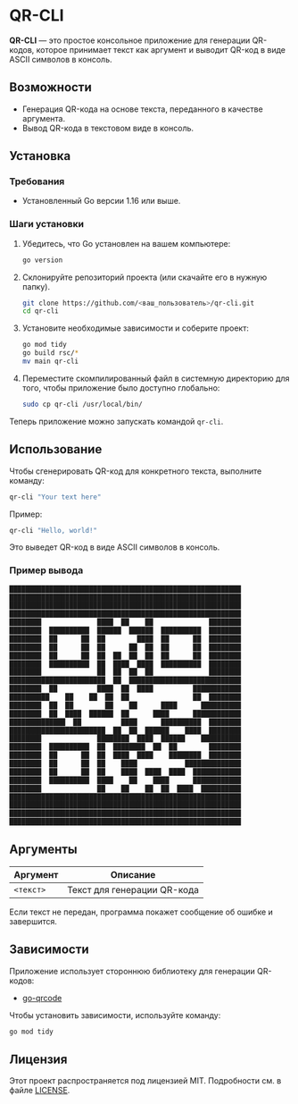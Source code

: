 # QR-CLI

**QR-CLI** — это простое консольное приложение для генерации QR-кодов, которое принимает текст как аргумент и выводит QR-код в виде ASCII символов в консоль.

## Возможности

- Генерация QR-кода на основе текста, переданного в качестве аргумента.
- Вывод QR-кода в текстовом виде в консоль.
  
## Установка

### Требования

- Установленный Go версии 1.16 или выше.
  
### Шаги установки

1. Убедитесь, что Go установлен на вашем компьютере:

   ```bash
   go version
   ```

2. Склонируйте репозиторий проекта (или скачайте его в нужную папку).

   ```bash
   git clone https://github.com/<ваш_пользователь>/qr-cli.git
   cd qr-cli
   ```

3. Установите необходимые зависимости и соберите проект:

   ```bash
   go mod tidy
   go build rsc/* 
   mv main qr-cli
   ```

4. Переместите скомпилированный файл в системную директорию для того, чтобы приложение было доступно глобально:

   ```bash
   sudo cp qr-cli /usr/local/bin/
   ```

Теперь приложение можно запускать командой `qr-cli`.

## Использование

Чтобы сгенерировать QR-код для конкретного текста, выполните команду:

```bash
qr-cli "Your text here"
```

Пример:

```bash
qr-cli "Hello, world!"
```

Это выведет QR-код в виде ASCII символов в консоль.

### Пример вывода

```bash
██████████████████████████████████████████████████████████
██████████████████████████████████████████████████████████
██████████████████████████████████████████████████████████
██████████████████████████████████████████████████████████
████████              ████  ██    ██              ████████
████████  ██████████  ██████  ██████  ██████████  ████████
████████  ██      ██  ██        ████  ██      ██  ████████
████████  ██      ██  ██      ██  ██  ██      ██  ████████
████████  ██      ██  ██  ██  ██  ██  ██      ██  ████████
████████  ██████████  ██  ████  ████  ██████████  ████████
████████              ██  ██  ██  ██              ████████
████████████████████████  ██  ████████████████████████████
████████  ██          ████  ██  ████          ████████████
██████████    ██    ██  ██  ██                ██  ████████
████████  ██  ██        ██    ██      ████      ██████████
████████  ██  ████  ██████  ██      ████      ████████████
██████████████  ██          ████      ██████████  ████████
████████████████████████  ██  ██  ██████    ████  ████████
████████              ████████  ████  ██████    ██████████
████████  ██████████  ██  ████████  ██  ██        ████████
████████  ██      ██  ██  ████  ████    ████████  ████████
████████  ██      ██  ██    ████            ██████████████
████████  ██      ██  ██    ████  ████  ████  ████████████
████████  ██████████  ████    ██    ████      ████████████
████████              ██    ██    ██  ██  ████  ██████████
██████████████████████████████████████████████████████████
██████████████████████████████████████████████████████████
██████████████████████████████████████████████████████████
██████████████████████████████████████████████████████████
```

## Аргументы

| Аргумент     | Описание                        |
|--------------|---------------------------------|
| `<текст>`    | Текст для генерации QR-кода     |

Если текст не передан, программа покажет сообщение об ошибке и завершится.

## Зависимости

Приложение использует стороннюю библиотеку для генерации QR-кодов:

- [go-qrcode](https://github.com/skip2/go-qrcode)

Чтобы установить зависимости, используйте команду:

```bash
go mod tidy
```

## Лицензия

Этот проект распространяется под лицензией MIT. Подробности см. в файле [LICENSE](./LICENSE).
